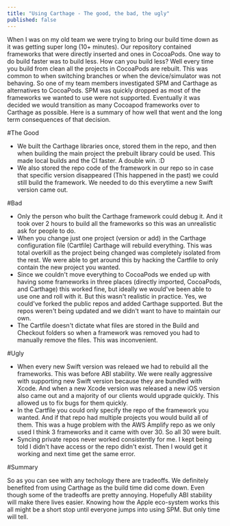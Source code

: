```yaml
---
title: "Using Carthage - The good, the bad, the ugly"
published: false
---
```


When I was on my old team we were trying to bring our build time down as it was getting super long (10+ minutes). Our repository contained frameworks that were directly inserted and ones in CocoaPods. One way to do build faster was to build less. How can you build less? Well every time you build from clean all the projects in CocoaPods are rebuilt. This was common to when switching branches or when the device/simulator was not behaving. So one of my team members investigated SPM and Carthage as alternatives to CocoaPods. SPM was quickly dropped as most of the frameworks we wanted to use were not supported. Eventually it was decided we would transition as many Cocoapod frameworks over to Carthage as possible. Here is a summary of how well that went and the long term consequences of that decision.

#The Good

- We built the Carthage libraries once, stored them in the repo, and then when building the main project the prebuilt library could be used. This made local builds and the CI faster. A double win. :D
- We also stored the repo code of the framework in our repo so in case that specific version disappeared (This happened in the past) we could still build the framework. We needed to do this everytime a new Swift version came out.

#Bad

- Only the person who built the Carthage framework could debug it. And it took over 2 hours to build all the frameworks so this was an unrealistic ask for people to do.
- When you change just one project (version or add) in the Carthage configuration file (Cartfile) Carthage will rebuild everything. This was total overkill as the project being changed was completely isolated from the rest. We were able to get around this by hacking the Cartfile to only contain the new project you wanted.
- Since we couldn't move everything to CocoaPods we ended up with having some frameworks in three places (directly imported, CocoaPods, and Carthage) this worked fine, but ideally we would've been able to use one and roll with it. But this wasn't realistic in practice. Yes, we could've forked the public repos and added Carthage supported. But the repos weren't being updated and we didn't want to have to maintain our own.
- The Cartfile doesn't dictate what files are stored in the Build and Checkout folders so when a framework was removed you had to manually remove the files. This was inconvenient.

#Ugly

- When every new Swift version was releaed we had to rebuild all the frameworks. This was before ABI stability. We were really aggressive with supporting new Swift version because they are bundled with Xcode. And when a new Xcode version was released a new iOS version also came out and a majority of our clients would upgrade quickly. This allowed us to fix bugs for them quickly.
- In the Cartfile you could only specify the repo of the framework you wanted. And if that repo had multiple projects you would build all of them. This was a huge problem with the AWS Amplify repo as we only used I think 3 frameworks and it came with over 30. So all 30 were built.
- Syncing private repos never worked consistently for me. I kept being told I didn't have access or the repo didn't exist. Then I would get it working and next time get the same error.

#Summary

So as you can see with any techology there are tradeoffs. We definitely benefited from using Carthage as the build time did come down. Even though some of the tradeoffs are pretty annoying. Hopefully ABI stability will make there lives easier. Knowing how the Apple eco-system works this all might be a short stop until everyone jumps into using SPM. But only time will tell.
